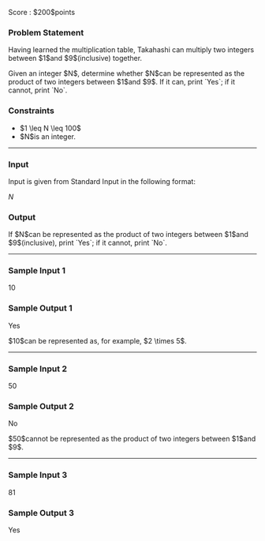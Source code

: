 
<div>

<span>

<span>

<p>
Score : $200$points
</p>

<div>

<section>

### **Problem Statement**

<p>
Having learned the multiplication table, Takahashi can multiply two integers between $1$and $9$(inclusive) together.
</p>

<p>
Given an integer $N$, determine whether $N$can be represented as the product of two integers between $1$and $9$. If it can, print `Yes`; if it cannot, print `No`.
</p>

</section>

</div>

<div>

<section>

### **Constraints**

<ul>

<li>
$1 \leq N \leq 100$
</li>

<li>
$N$is an integer.
</li>

</ul>

</section>

</div>

---

<div>

<div>

<section>

### **Input**

<p>
Input is given from Standard Input in the following format:
</p>

<div>

$N$
</div>

</section>

</div>

<div>

<section>

### **Output**

<p>
If $N$can be represented as the product of two integers between $1$and $9$(inclusive), print `Yes`; if it cannot, print `No`.
</p>

</section>

</div>

</div>

---

<div>

<section>

### **Sample Input 1**

<div>

10

</div>

</section>

</div>

<div>

<section>

### **Sample Output 1**

<div>

Yes

</div>

<p>
$10$can be represented as, for example, $2 \times 5$.
</p>

</section>

</div>

---

<div>

<section>

### **Sample Input 2**

<div>

50

</div>

</section>

</div>

<div>

<section>

### **Sample Output 2**

<div>

No

</div>

<p>
$50$cannot be represented as the product of two integers between $1$and $9$.
</p>

</section>

</div>

---

<div>

<section>

### **Sample Input 3**

<div>

81

</div>

</section>

</div>

<div>

<section>

### **Sample Output 3**

<div>

Yes

</div>

</section>

</div>

</span>

</span>

</div>
